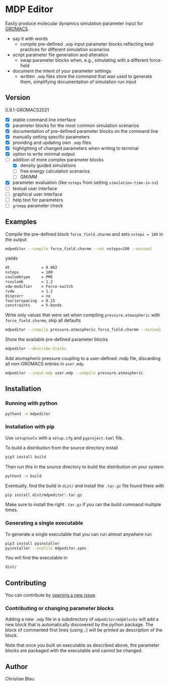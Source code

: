 # MDP Editor

Easily produce molecular dynamics simulation parameter input for
[GROMACS](https://gitlab.com/gromacs/gromacs).

- say it with words
  - compile pre-defined `.mdp` input parameter blocks reflecting best practices
  for different simulation scenarios
- script parameter file generation and alteration
  - swap parameter blocks when, e.g., simulating with a different force-field
- document the intent of your parameter settings
  - written `.mdp` files store the command that was used to generate them,
  simplifying documentation of simulation run input  

## Version

0.9.1-GROMACS2021

- [x] stable command line interface
- [x] parameter blocks for the most common simulation scenarios
- [x] documentation of pre-defined parameter blocks on the command line
- [x] manually setting specific parameters
- [x] providing and updating own `.mdp` files
- [x] highlighting of changed parameters when writing to terminal
- [x] option to write minimal output
- [ ] addition of more complex parameter blocks
  - [x] density guided simulations
  - [ ] free energy calculation scenarios
  - [ ] QM/MM
- [x] parameter evaluation (like `nsteps` from setting `simulation-time-in-ns`)
- [ ] textual user interface
- [ ] graphical user interface
- [ ] help text for parameters
- [ ] `grompp` parameter check

## Examples

Compile the pre-defined block `force_field.charmm` and sets `nsteps = 100` in the output

```bash
mdpeditor --compile force_field.charmm --set nsteps=100 --minimal
```

yields

```bash
dt              = 0.002
nsteps          = 100
coulombtype     = PME
rcoulomb        = 1.2
vdw-modifier    = Force-switch
rvdw            = 1.2
dispcorr        = no
fourierspacing  = 0.15
constraints     = h-bonds
```

Write only values that were set when compiling `pressure.atmospheric` with
`force_field.charmm`, skip all defaults

```bash
mdpeditor --compile pressure.atmospheric force_field.charmm --minimal
```

Show the available pre-defined parameter blocks

```bash
mdpeditor --describe-blocks
```

Add atomspheric pressure coupling to a user-defined .mdp file, discarding all
non-GROMACS entries in `user.mdp`.

```bash
mdpeditor --input-mdp user.mdp --compile pressure.atmospheric
```

## Installation

### Running with python

```bash
python3 -m mdpeditor
```

### Installation with pip

Use `setuptools` with a `setup.cfg` and `pyproject.toml` file.

To build a distribution from the source directory install

```bash
pip3 install build
```

Then run this in the source directory to build the distribution on your system

```bash
python3 -m build
```

Eventually, find the build in `dist/` and install the `.tar.gz` file found
there with

```bash
pip install dist/mdpeditor*.tar.gz
```

Make sure to install the right `.tar.gz` if you ran the build command
multiple times.

### Generating a single executable

To generate a single executable that you can run almost anywhere run

```bash
pip3 install pyinstaller
pyinstaller --onefile mdpeditor.spec
```

You will find the executable in

```bash
dist/
```

## Contributing

You can contribute by [opening a new issue](https://gitlab.com/cblau/mdpeditor/-/issues/new).

### Contributing or changing parameter blocks

Adding a new `.mdp` file in a subdirectory of `mdpeditor/mdpblocks` will add a
new block that is automatically discovered by the python package. The block of
commented first lines (using `;`) will be printed as description of the block.

Note that once you built an executable as described above, the parameter blocks
are packaged with the executable and cannot be changed.

## Author

Christian Blau
